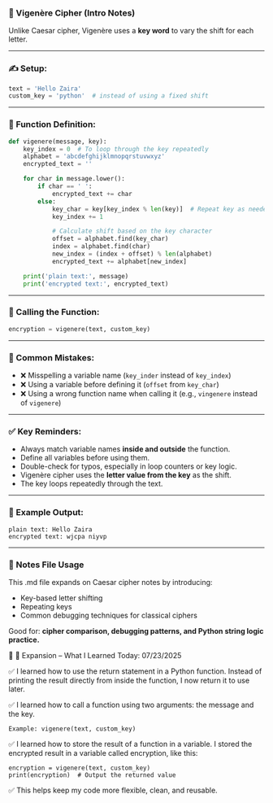 ### 🔐 Vigenère Cipher (Intro Notes)

Unlike Caesar cipher, Vigenère uses a **key word** to vary the shift for each letter.

---

### ✍️ Setup:

```python
text = 'Hello Zaira'
custom_key = 'python'  # instead of using a fixed shift
```

---

### 🔧 Function Definition:

```python
def vigenere(message, key):
    key_index = 0  # To loop through the key repeatedly
    alphabet = 'abcdefghijklmnopqrstuvwxyz'
    encrypted_text = ''

    for char in message.lower():
        if char == ' ':
            encrypted_text += char
        else:
            key_char = key[key_index % len(key)]  # Repeat key as needed
            key_index += 1

            # Calculate shift based on the key character
            offset = alphabet.find(key_char)
            index = alphabet.find(char)
            new_index = (index + offset) % len(alphabet)
            encrypted_text += alphabet[new_index]

    print('plain text:', message)
    print('encrypted text:', encrypted_text)
```

---

### 🚀 Calling the Function:

```python
encryption = vigenere(text, custom_key)
```

---

### 🚨 Common Mistakes:

* ❌ Misspelling a variable name (`key_inder` instead of `key_index`)
* ❌ Using a variable before defining it (`offset` from `key_char`)
* ❌ Using a wrong function name when calling it (e.g., `vingenere` instead of `vigenere`)

---

### ✅ Key Reminders:

* Always match variable names **inside and outside** the function.
* Define all variables before using them.
* Double-check for typos, especially in loop counters or key logic.
* Vigenère cipher uses the **letter value from the key** as the shift.
* The key loops repeatedly through the text.

---

### 🧠 Example Output:

```text
plain text: Hello Zaira
encrypted text: wjcpa niyvp
```

---

### 📁 Notes File Usage

This .md file expands on Caesar cipher notes by introducing:
- Key-based letter shifting
- Repeating keys
- Common debugging techniques for classical ciphers

Good for: **cipher comparison, debugging patterns, and Python string logic practice.**

📌 📘 Expansion – What I Learned Today: 07/23/2025

✅ I learned how to use the return statement in a Python function.
    Instead of printing the result directly from inside the function, I now return it to use later.

✅ I learned how to call a function using two arguments: the message and the key.
```    
Example: vigenere(text, custom_key)
```
✅ I learned how to store the result of a function in a variable.
 I stored the encrypted result in a variable called encryption, like this:

```
encryption = vigenere(text, custom_key)
print(encryption)  # Output the returned value
```

✅ This helps keep my code more flexible, clean, and reusable.

